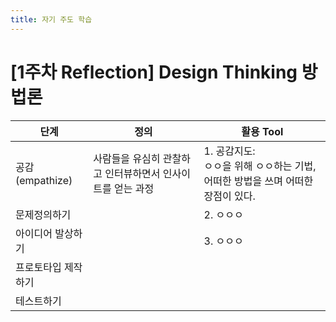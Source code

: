 ```yaml
---
title: 자기 주도 학습
---
```


# [1주차 Reflection] Design Thinking 방법론

<table>
  <thead>
    <tr>
      <th>단계</th>
      <th>정의</th>
      <th>활용 Tool</th>
    </tr>
  </thead>
  <tbody>
    <tr>
      <td>공감<br>(empathize)</td>
      <td>사람들을 유심히 관찰하고 인터뷰하면서 인사이트를 얻는 과정</td>
      <td>1. 공감지도:<br>ㅇㅇ을 위해 ㅇㅇ하는 기법, 어떠한 방법을 쓰며 어떠한 장점이 있다.</td>
    </tr>
    <tr>
      <td>문제정의하기</td>
      <td>&nbsp;</td>
      <td>2. ㅇㅇㅇ</td>
    </tr>
    <tr>
      <td>아이디어 발상하기</td>
      <td>&nbsp;</td>
      <td>3. ㅇㅇㅇ</td>
    </tr>
    <tr>
      <td>프로토타입 제작하기</td>
      <td>&nbsp;</td>
      <td>&nbsp;</td>
    </tr>
    <tr>
      <td>테스트하기</td>
      <td>&nbsp;</td>
      <td>&nbsp;</td>
    </tr>
  </tbody>
</table>
